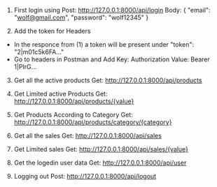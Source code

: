 1) First login using 
Post: http://127.0.0.1:8000/api/login
Body:
{
  "email": "wolf@gmail.com",
  "password": "wolf12345"
}


2) Add the token for Headers
+ In the responce from (1) a token will be present under "token": "2|m01c5k6FA..."
+ Go to headers in Postman and Add
Key: Authorization
Value: Bearer 1|PIrG...


3) Get all the active products
Get: http://127.0.0.1:8000/api/products

4) Get Limited active Products
Get: http://127.0.0.1:8000/api/products/{value} 

4) Get Products According to Category
Get: http://127.0.0.1:8000/api/products/category/{category} 

5) Get all the sales
Get: http://127.0.0.1:8000/api/sales

6) Get Limited sales
Get: http://127.0.0.1:8000/api/sales/{value}

7) Get the logedin user data
Get: http://127.0.0.1:8000/api/user

8) Logging out
Post: http://127.0.0.1:8000/api/logout
